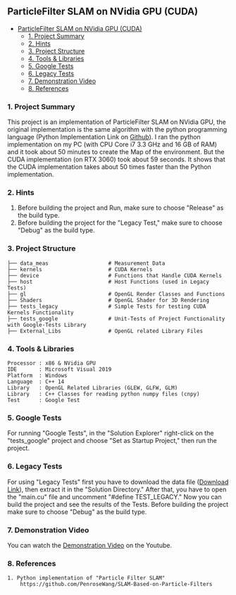 
## ParticleFilter SLAM on NVidia GPU (CUDA)

- [ParticleFilter SLAM on NVidia GPU (CUDA)](#particlefilter-slam-on-nvidia-gpu-cuda)
  - [1. Project Summary](#1-project-summary)
  - [2. Hints](#2-hints)
  - [3. Project Structure](#3-project-structure)
  - [4. Tools & Libraries](#4-tools--libraries)
  - [5. Google Tests](#5-google-tests)
  - [6. Legacy Tests](#6-legacy-tests)
  - [7. Demonstration Video](#7-demonstration-video)
  - [8. References](#8-references)




### 1. Project Summary

This project is an implementation of ParticleFilter SLAM on NVidia GPU, the original implementation is the same algorithm with the python programming language (Python Implementation Link on [Github](https://github.com/PenroseWang/SLAM-Based-on-Particle-Filters)). I ran the python implementation on my PC (with CPU Core i7 3.3 GHz and 16 GB of RAM) and it took about 50 minutes to create the Map of the environment. But the CUDA implementation (on RTX 3060) took about 59 seconds. It shows that the CUDA implementation takes about 50 times faster than the Python implementation.
<br />

### 2. Hints
1. Before building the project and Run, make sure to choose "Release" as the build type.
2. Before building the project for the "Legacy Test," make sure to choose "Debug" as the build type.


### 3. Project Structure

	├── data_meas                   # Measurement Data
    ├── kernels                     # CUDA Kernels
    ├── device                      # Functions that Handle CUDA Kernels
	├── host                        # Host Functions (used in Legacy Tests)
	├── gl                          # OpenGL Render Classes and Functions
	├── Shaders                     # OpenGL Shader for 3D Rendering
	├── tests_legacy                # Simple Tests for testing CUDA Kernels Functionality
	├── tests_google                # Unit-Tests of Project Functionality with Google-Tests Library
	├── External_Libs               # OpenGL related Library Files


### 4. Tools & Libraries
~~~
Processor : x86 & NVidia GPU
IDE       : Microsoft Visual 2019
Platform  : Windows
Language  : C++ 14
Library   : OpenGL Related Libraries (GLEW, GLFW, GLM)
Library   : C++ Classes for reading python numpy files (cnpy)
Test      : Google Test
~~~

### 5. Google Tests
For running "Google Tests", in the "Solution Explorer" right-click on the "tests_google" project and choose "Set as Startup Project," then run the project.

### 6. Legacy Tests
For using "Legacy Tests" first you have to download the data file ([Download Link](https://drive.google.com/file/d/14LSzWpw70DIyk2ylUonQl43srUwkdQxE/view?usp=sharing)), then extract it in the "Solution Directory." After that, you have to open the "main.cu" file and uncomment "#define TEST_LEGACY." Now you can build the project and see the results of the Tests. Before building the project make sure to choose "Debug" as the build type.

### 7. Demonstration Video
You can watch the [Demonstration Video]() on the Youtube.

### 8. References
~~~
1. Python implementation of "Particle Filter SLAM"
    https://github.com/PenroseWang/SLAM-Based-on-Particle-Filters
~~~
